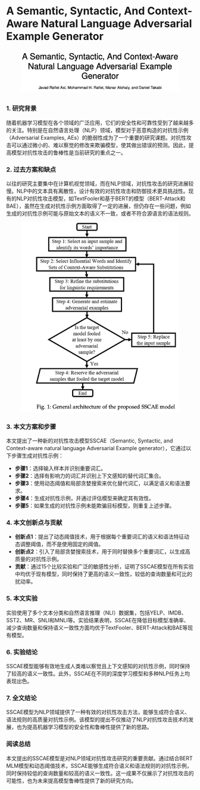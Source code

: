# A Semantic, Syntactic, And Context-Aware Natural Language Adversarial Example Generator

<figure><img src="../.gitbook/assets/image (18).png" alt=""><figcaption></figcaption></figure>

##

### 1. 研究背景

随着机器学习模型在各个领域的广泛应用，它们的安全性和可靠性受到了越来越多的关注。特别是在自然语言处理（NLP）领域，模型对于恶意构造的对抗性示例（Adversarial Examples, AEs）的脆弱性成为了一个重要的研究课题。对抗性攻击可以通过微小的、难以察觉的修改来欺骗模型，使其做出错误的预测。因此，提高模型对抗性攻击的鲁棒性是当前研究的重点之一。

### 2. 过去方案和缺点

以往的研究主要集中在计算机视觉领域，而在NLP领域，对抗性攻击的研究进展较慢。NLP中的文本具有离散性，设计有效的对抗性攻击和防御技术更具挑战性。现有的NLP对抗性攻击模型，如TextFooler和基于BERT的模型（BERT-Attack和BAE），虽然在生成对抗性示例方面取得了一定的进展，但仍存在一些问题，例如生成的对抗性示例可能与原始文本的语义不一致，或者不符合源语言的语法规则。

<figure><img src="../.gitbook/assets/image (1) (1) (1) (1) (1) (1) (1) (1) (1) (1) (1) (1) (1) (1) (1) (1) (1) (1) (1) (1).png" alt=""><figcaption></figcaption></figure>

### 3. 本文方案和步骤

本文提出了一种新的对抗性攻击模型SSCAE（Semantic, Syntactic, and Context-aware natural language Adversarial Example generator），它通过以下步骤生成对抗性示例：

* **步骤1**：选择输入样本并识别重要词汇。
* **步骤2**：选择有影响力的词汇并识别上下文感知的替代词汇集合。
* **步骤3**：使用动态阈值和局部贪婪搜索来优化替代词汇，以满足语义和语法要求。
* **步骤4**：生成对抗性示例，并通过评估模型来确定其有效性。
* **步骤5**：如果生成的对抗性示例未能欺骗目标模型，则重复上述步骤。

### 4. 本文创新点与贡献

* **创新点1**：提出了动态阈值技术，用于根据每个重要词汇的语义和语法特征动态调整阈值，而不是使用固定的阈值。
* **创新点2**：引入了局部贪婪搜索技术，用于同时替换多个重要词汇，以生成高质量的对抗性示例。
* **贡献**：通过15个比较实验和广泛的敏感性分析，证明了SSCAE模型在所有实验中均优于现有模型，同时保持了更高的语义一致性，较低的查询数量和可比的扰动率。

### 5. 本文实验

实验使用了多个文本分类和自然语言推理（NLI）数据集，包括YELP、IMDB、SST2、MR、SNLI和MNLI等。实验结果表明，SSCAE在降低目标模型准确率、减少查询数量和保持语义一致性方面均优于TextFooler、BERT-Attack和BAE等现有模型。

### 6. 实验结论

SSCAE模型能够有效地生成人类难以察觉且上下文感知的对抗性示例，同时保持了较高的语义一致性。此外，SSCAE在不同的深度学习模型和多种NLP任务上均表现出色。

### 7. 全文结论

SSCAE模型为NLP领域提供了一种有效的对抗性攻击方法，能够生成符合语义、语法规则的高质量对抗性示例。该模型的提出不仅推动了NLP对抗性攻击技术的发展，也为提高机器学习模型的安全性和鲁棒性提供了新的思路。

### 阅读总结

本文提出的SSCAE模型是对NLP领域对抗性攻击研究的重要贡献。通过结合BERT MLM模型和动态阈值技术，SSCAE能够生成符合语义和语法规则的对抗性示例，同时保持较低的查询数量和较高的语义一致性。这一成果不仅展示了对抗性攻击的可能性，也为未来提高模型鲁棒性提供了新的研究方向。
